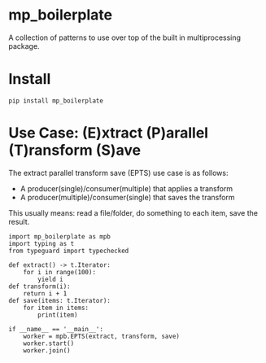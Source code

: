 # mp_boilerplate

A collection of patterns to use over top of the built in multiprocessing package.

# Install

```{shell}
pip install mp_boilerplate
```

# Use Case: (E)xtract (P)arallel (T)ransform (S)ave

The extract parallel transform save (EPTS) use case is as follows:

* A producer(single)/consumer(multiple) that applies a transform
* A producer(multiple)/consumer(single) that saves the transform

This usually means: read a file/folder, do something to each item, save the result.

```{py}
import mp_boilerplate as mpb
import typing as t
from typeguard import typechecked

def extract() -> t.Iterator:
    for i in range(100):
        yield i
def transform(i):
    return i + 1
def save(items: t.Iterator):
    for item in items:
        print(item)

if __name__ == '__main__':
    worker = mpb.EPTS(extract, transform, save)
    worker.start()
    worker.join()
```
